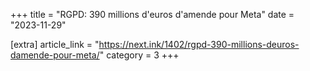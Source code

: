 +++
title = "RGPD: 390 millions d'euros d'amende pour Meta"
date = "2023-11-29"

[extra]
article_link = "https://next.ink/1402/rgpd-390-millions-deuros-damende-pour-meta/"
category = 3
+++